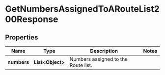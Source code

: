 

# GetNumbersAssignedToARouteList200Response


## Properties

| Name | Type | Description | Notes |
|------------ | ------------- | ------------- | -------------|
|**numbers** | **List&lt;Object&gt;** | Numbers assigned to the Route list. |  |



